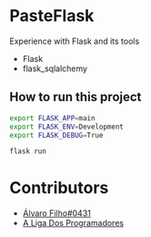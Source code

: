 # PasteFlask

Experience with Flask and its tools

- Flask
- flask_sqlalchemy

## How to run this project
```sh
export FLASK_APP=main
export FLASK_ENV=Development
export FLASK_DEBUG=True

flask run
```

# Contributors
* [Álvaro Filho#0431](http://github.com/alvarofilho)
* [A Liga Dos Programadores](https://github.com/Liga-dos-Programadores)
